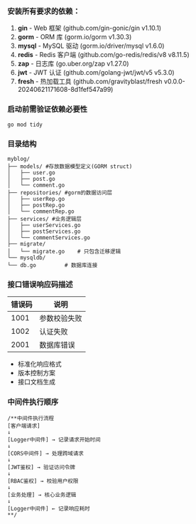 ### 安装所有要求的依赖：
1. __gin__ - Web 框架 (github.com/gin-gonic/gin v1.10.1)
2. __gorm__ - ORM 库 (gorm.io/gorm v1.30.3)
3. __mysql__ - MySQL 驱动 (gorm.io/driver/mysql v1.6.0)
4. __redis__ - Redis 客户端 (github.com/go-redis/redis/v8 v8.11.5)
5. __zap__ - 日志库 (go.uber.org/zap v1.27.0)
6. __jwt__ - JWT 认证 (github.com/golang-jwt/jwt/v5 v5.3.0)
7. __fresh__ - 热加载工具 (github.com/gravityblast/fresh v0.0.0-20240621171608-8d1fef547a99)

### 启动前需验证依赖必要性
```go mod tidy ```

### 目录结构
```azure
myblog/
├── models/ #存放数据模型定义(GORM struct)
│   ├── user.go
│   ├── post.go
│   └── comment.go
├── repositories/ #gorm的数据访问层
│   ├── userRep.go
│   ├── postRep.go
│   └── commentRep.go
├── services/ #业务逻辑层
│   ├── userServices.go
│   ├── postServices.go
│   └── commentServices.go 
├── migrate/
│   └── migrate.go    # 只包含迁移逻辑
└── mysqldb/
└── db.go         # 数据库连接
```






### 接口错误响应码描述
| 错误码 | 说明         |
|--------|--------------|
| 1001   | 参数校验失败 |
| 1002   | 认证失败     |
| 2001   | 数据库错误   |
- 标准化响应格式
- 版本控制方案
- 接口文档生成

### 中间件执行顺序
```
/**中间件执行流程
[客户端请求]
↓
[Logger中间件] → 记录请求开始时间
↓
[CORS中间件] → 处理跨域请求
↓
[JWT鉴权] → 验证访问令牌
↓
[RBAC鉴权] → 校验用户权限
↓
[业务处理] → 核心业务逻辑
↓
[Logger中间件] ← 记录响应耗时
**/
```